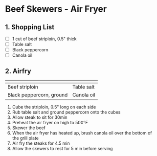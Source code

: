 # Beef Skewers - Air Fryer

## 1. Shopping List
- [ ] 1 cut of beef striploin, 0.5" thick
- [ ] Table salt
- [ ] Black peppercorn
- [ ] Canola oil

## 2. Airfry
|<!-- -->|<!-- -->|
|---|---|
| Beef striploin | Table salt |
| Black peppercorn, ground | Canola oil |

1. Cube the striploin, 0.5" long on each side
2. Rub table salt and ground peppercorn onto the cubes
3. Allow steak to sit for 30min
4. Preheat the air fryer on high to 500°F
5. Skewer the beef
6. When the air fryer has heated up, brush canola oil over the bottom of the grill plate
7. Air fry the steaks for 4.5 min
8. Allow the skewers to rest for 5 min before serving